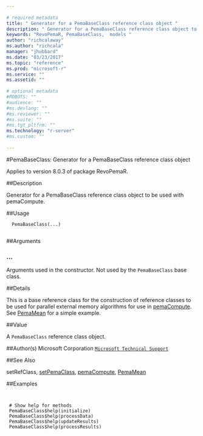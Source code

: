 ```yaml
--- 
 
# required metadata 
title: " Generator for a PemaBaseClass reference class object " 
description: " Generator for a PemaBaseClass reference class object to be used with pemaCompute. " 
keywords: "RevoPemaR, PemaBaseClass,  models " 
author: "richcalaway"
ms.author: "richcala" 
manager: "jhubbard" 
ms.date: "03/23/2017" 
ms.topic: "reference" 
ms.prod: "microsoft-r" 
ms.service: "" 
ms.assetid: "" 
 
# optional metadata 
#ROBOTS: "" 
#audience: "" 
#ms.devlang: "" 
#ms.reviewer: "" 
#ms.suite: "" 
#ms.tgt_pltfrm: "" 
ms.technology: "r-server" 
#ms.custom: "" 
 
--- 
```

 
 
 #PemaBaseClass:  Generator for a PemaBaseClass reference class object 

 Applies to version 8.0.3 of package RevoPemaR.
 
 ##Description
 
Generator for a PemaBaseClass reference class object to be used with pemaCompute.
 
 
 ##Usage

```   
  PemaBaseClass(...)
 
```
 
 
 ##Arguments

   
    
 ###  ...
  Arguments used in the constructor. Not used by the `PemaBaseClass` base class.  
  
 
 
 ##Details
 
This is a base reference class for the construction of reference classes
to be used for parallel external memory algorithms for use in
[pemaCompute](pemacompute.md). See [PemaMean](pemamean.md) for a simple
example.
 
 
 ##Value
 
A `PemaBaseClass` reference class object.
 
 
 ##Author(s)
 Microsoft Corporation [`Microsoft Technical Support`](https://go.microsoft.com/fwlink/?LinkID=698556&clcid=0x409)
 
 
 
 
 ##See Also
 
setRefClass,
[setPemaClass](setpemaclass.md),
[pemaCompute](pemacompute.md),
[PemaMean](pemamean.md)
   
 
 ##Examples

 ```
   
  
  # Show help for methods
  PemaBaseClass$help(initialize)
  PemaBaseClass$help(processData)
  PemaBaseClass$help(updateResults)
  PemaBaseClass$help(processResults)
  
 
```
 
 
 
 
